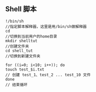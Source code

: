 ## Shell 脚本

	!/bin/sh
	//指定脚本解释器，这里是用/bin/sh做解释器
	cd 
	//切换到当前用户的home目录
	mkdir shelltut 
	//创建文件夹
	cd shell_tut
	//切换到新建文件夹
	
	for ((i=0; i<10; i++)); do
	touch test_$i.txt
	// 创建 test_1、test_2 ... test_10 文件
	done 
	// 结束循环

